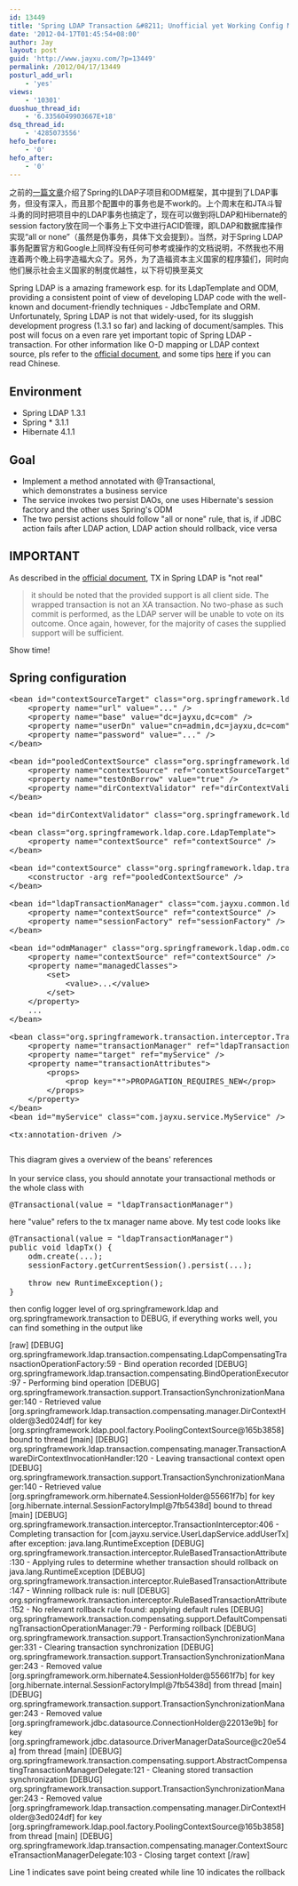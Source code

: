 ```yaml
---
id: 13449
title: 'Spring LDAP Transaction &#8211; Unofficial yet Working Config Manual'
date: '2012-04-17T01:45:54+08:00'
author: Jay
layout: post
guid: 'http://www.jayxu.com/?p=13449'
permalink: /2012/04/17/13449
posturl_add_url:
    - 'yes'
views:
    - '10301'
duoshuo_thread_id:
    - '6.3356049903667E+18'
dsq_thread_id:
    - '4285073556'
hefo_before:
    - '0'
hefo_after:
    - '0'
---
```


<!-- wp:paragraph -->
<p>之前的<a href="http://www.jayxu.com/2011/12/14/13131" target="_blank" rel="noopener noreferrer">一篇文章</a>介绍了Spring的LDAP子项目和ODM框架，其中提到了LDAP事务，但没有深入，而且那个配置中的事务也是不work的。上个周末在和JTA斗智斗勇的同时把项目中的LDAP事务也搞定了，现在可以做到将LDAP和Hibernate的session factory放在同一个事务上下文中进行ACID管理，即LDAP和数据库操作实现“all or none”（虽然是伪事务，具体下文会提到）。当然，对于Spring LDAP事务配置官方和Google上同样没有任何可参考或操作的文档说明，不然我也不用连着两个晚上码字造福大众了。另外，为了造福资本主义国家的程序猿们，同时向他们展示社会主义国家的制度优越性，以下将切换至英文</p>
<!-- /wp:paragraph -->

<!-- wp:paragraph -->
<p>Spring LDAP is a amazing framework esp. for its LdapTemplate and ODM, providing a&nbsp;consistent&nbsp;point of view of developing LDAP code with the well-known and document-friendly techniques - JdbcTemplate and ORM. Unfortunately, Spring LDAP is not that widely-used, for its sluggish development progress (1.3.1 so far) and lacking of document/samples. This post will focus on a even rare yet important topic of Spring LDAP - transaction. For other information like O-D mapping or LDAP context source, pls refer to the <a href="http://docs.spring.io/spring-ldap/site/reference/html/" target="_blank" rel="noopener noreferrer">official document</a>, and some tips <a href="http://www.jayxu.com/2011/12/14/13131" target="_blank" rel="noopener noreferrer">here</a> if you can read Chinese.</p>
<!-- /wp:paragraph -->

<!-- wp:heading -->
<h2>Environment</h2>
<!-- /wp:heading -->

<!-- wp:list -->
<ul><li>Spring LDAP 1.3.1</li><li>Spring * 3.1.1</li><li>Hibernate 4.1.1</li></ul>
<!-- /wp:list -->

<!-- wp:heading -->
<h2>Goal</h2>
<!-- /wp:heading -->

<!-- wp:list -->
<ul><li>Implement a method annotated with @Transactional, which&nbsp;demonstrates&nbsp;a business service</li><li>The service invokes two persist DAOs, one uses Hibernate's session factory and the other uses Spring's ODM</li><li>The two persist actions should follow "all or none" rule, that is, if JDBC action fails after LDAP action, LDAP action should rollback, vice versa</li></ul>
<!-- /wp:list -->

<!-- wp:heading -->
<h2>IMPORTANT</h2>
<!-- /wp:heading -->

<!-- wp:paragraph -->
<p>As described in the <a href="http://static.springsource.org/spring-ldap/site/reference/html/transactions.html" target="_blank" rel="noopener noreferrer">official document</a>, TX in Spring LDAP is "not real"</p>
<!-- /wp:paragraph -->

<!-- wp:quote -->
<blockquote class="wp-block-quote"><p>it should be noted that the provided support is all client side. The wrapped transaction is not an XA transaction. No two-phase as such commit is performed, as the LDAP server will be unable to vote on its outcome. Once again, however, for the majority of cases the supplied support will be sufficient.</p></blockquote>
<!-- /wp:quote -->

<!-- wp:paragraph -->
<p>Show time!</p>
<!-- /wp:paragraph -->

<!-- wp:heading -->
<h2>Spring configuration</h2>
<!-- /wp:heading -->

<!-- wp:enlighter/codeblock {"language":"xml"} -->
<pre class="EnlighterJSRAW" data-enlighter-language="xml" data-enlighter-theme="" data-enlighter-highlight="" data-enlighter-linenumbers="" data-enlighter-lineoffset="" data-enlighter-title="" data-enlighter-group="">&lt;bean id="contextSourceTarget" class="org.springframework.ldap.core.support.LdapContextSource">
	&lt;property name="url" value="..." />
	&lt;property name="base" value="dc=jayxu,dc=com" />
	&lt;property name="userDn" value="cn=admin,dc=jayxu,dc=com" />
	&lt;property name="password" value="..." />
&lt;/bean>

&lt;bean id="pooledContextSource" class="org.springframework.ldap.pool.factory.PoolingContextSource">
	&lt;property name="contextSource" ref="contextSourceTarget" />
	&lt;property name="testOnBorrow" value="true" />
	&lt;property name="dirContextValidator" ref="dirContextValidator" />
&lt;/bean>

&lt;bean id="dirContextValidator" class="org.springframework.ldap.pool.validation.DefaultDirContextValidator" />

&lt;bean class="org.springframework.ldap.core.LdapTemplate">
	&lt;property name="contextSource" ref="contextSource" />
&lt;/bean>

&lt;bean id="contextSource" class="org.springframework.ldap.transaction.compensating.manager.TransactionAwareContextSourceProxy">
	&lt;constructor -arg ref="pooledContextSource" />
&lt;/bean>

&lt;bean id="ldapTransactionManager" class="com.jayxu.common.ldap.ContextSourceAndHibernate4TransactionManager">
	&lt;property name="contextSource" ref="contextSource" />
	&lt;property name="sessionFactory" ref="sessionFactory" />
&lt;/bean>

&lt;bean id="odmManager" class="org.springframework.ldap.odm.core.impl.OdmManagerImplFactoryBean">
	&lt;property name="contextSource" ref="contextSource" />
	&lt;property name="managedClasses">
		&lt;set>
			&lt;value>...&lt;/value>
		&lt;/set>
	&lt;/property>
	...
&lt;/bean>

&lt;bean class="org.springframework.transaction.interceptor.TransactionProxyFactoryBean">
	&lt;property name="transactionManager" ref="ldapTransactionManager" />
	&lt;property name="target" ref="myService" />
	&lt;property name="transactionAttributes">
		&lt;props>
			&lt;prop key="*">PROPAGATION_REQUIRES_NEW&lt;/prop>
		&lt;/props>
	&lt;/property>
&lt;/bean>
&lt;bean id="myService" class="com.jayxu.service.MyService" />

&lt;tx:annotation-driven /></pre>
<!-- /wp:enlighter/codeblock -->

<!-- wp:image {"id":13468,"linkDestination":"custom"} -->
<figure class="wp-block-image"><a href="http://www.jayxu.com/log/wp-content/uploads/2012/04/Resource-thread_common_src_main_resources_spring-ldap.xml-Eclipse-_Users_ijay_workspace.png"><img src="https://www.jayxu.com/log/wp-content/uploads/2012/04/Resource-thread_common_src_main_resources_spring-ldap.xml-Eclipse-_Users_ijay_workspace.png" alt="" class="wp-image-13468"/></a></figure>
<!-- /wp:image -->

<!-- wp:paragraph -->
<p>This diagram gives a overview of the beans' references<br>
<br>
In your service class, you should annotate your transactional methods or the whole class with</p>
<!-- /wp:paragraph -->

<!-- wp:enlighter/codeblock -->
<pre class="EnlighterJSRAW" data-enlighter-language="generic" data-enlighter-theme="" data-enlighter-highlight="" data-enlighter-linenumbers="" data-enlighter-lineoffset="" data-enlighter-title="" data-enlighter-group="">@Transactional(value = "ldapTransactionManager")</pre>
<!-- /wp:enlighter/codeblock -->

<!-- wp:paragraph -->
<p>here "value" refers to the tx manager name above. My test code looks like</p>
<!-- /wp:paragraph -->

<!-- wp:enlighter/codeblock -->
<pre class="EnlighterJSRAW" data-enlighter-language="generic" data-enlighter-theme="" data-enlighter-highlight="" data-enlighter-linenumbers="" data-enlighter-lineoffset="" data-enlighter-title="" data-enlighter-group="">@Transactional(value = "ldapTransactionManager")
public void ldapTx() {
	odm.create(...);
	sessionFactory.getCurrentSession().persist(...);

	throw new RuntimeException();
}
</pre>
<!-- /wp:enlighter/codeblock -->

<!-- wp:paragraph -->
<p>then config logger level of org.springframework.ldap and org.springframework.transaction to DEBUG, if everything works well, you can find something in the output like</p>
<!-- /wp:paragraph -->

<!-- wp:shortcode -->
[raw]
[DEBUG] org.springframework.ldap.transaction.compensating.LdapCompensatingTransactionOperationFactory:59 - Bind operation recorded
[DEBUG] org.springframework.ldap.transaction.compensating.BindOperationExecutor:97 - Performing bind operation
[DEBUG] org.springframework.transaction.support.TransactionSynchronizationManager:140 - Retrieved value [org.springframework.ldap.transaction.compensating.manager.DirContextHolder@3ed024df] for key [org.springframework.ldap.pool.factory.PoolingContextSource@165b3858] bound to thread [main]
[DEBUG] org.springframework.ldap.transaction.compensating.manager.TransactionAwareDirContextInvocationHandler:120 - Leaving transactional context open
[DEBUG] org.springframework.transaction.support.TransactionSynchronizationManager:140 - Retrieved value [org.springframework.orm.hibernate4.SessionHolder@55661f7b] for key [org.hibernate.internal.SessionFactoryImpl@7fb5438d] bound to thread [main]
[DEBUG] org.springframework.transaction.interceptor.TransactionInterceptor:406 - Completing transaction for [com.jayxu.service.UserLdapService.addUserTx] after exception: java.lang.RuntimeException
[DEBUG] org.springframework.transaction.interceptor.RuleBasedTransactionAttribute:130 - Applying rules to determine whether transaction should rollback on java.lang.RuntimeException
[DEBUG] org.springframework.transaction.interceptor.RuleBasedTransactionAttribute:147 - Winning rollback rule is: null
[DEBUG] org.springframework.transaction.interceptor.RuleBasedTransactionAttribute:152 - No relevant rollback rule found: applying default rules
[DEBUG] org.springframework.transaction.compensating.support.DefaultCompensatingTransactionOperationManager:79 - Performing rollback
[DEBUG] org.springframework.transaction.support.TransactionSynchronizationManager:331 - Clearing transaction synchronization
[DEBUG] org.springframework.transaction.support.TransactionSynchronizationManager:243 - Removed value [org.springframework.orm.hibernate4.SessionHolder@55661f7b] for key [org.hibernate.internal.SessionFactoryImpl@7fb5438d] from thread [main]
[DEBUG] org.springframework.transaction.support.TransactionSynchronizationManager:243 - Removed value [org.springframework.jdbc.datasource.ConnectionHolder@22013e9b] for key [org.springframework.jdbc.datasource.DriverManagerDataSource@c20e54a] from thread [main]
[DEBUG] org.springframework.transaction.compensating.support.AbstractCompensatingTransactionManagerDelegate:121 - Cleaning stored transaction synchronization
[DEBUG] org.springframework.transaction.support.TransactionSynchronizationManager:243 - Removed value [org.springframework.ldap.transaction.compensating.manager.DirContextHolder@3ed024df] for key [org.springframework.ldap.pool.factory.PoolingContextSource@165b3858] from thread [main]
[DEBUG] org.springframework.ldap.transaction.compensating.manager.ContextSourceTransactionManagerDelegate:103 - Closing target context
[/raw]
<!-- /wp:shortcode -->

<!-- wp:paragraph -->
<p>Line 1 indicates save point being created while line 10 indicates the rollback</p>
<!-- /wp:paragraph -->